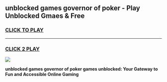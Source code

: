 
## unblocked games governor of poker - Play Unblocked Gmaes & Free
<h3>
<a href="https://premium.freeplayer.one?title=unblocked_games_governor_of_poker&ref=20F">CLICK TO PLAY</a></h3>
<hr>

<h3>
<a href="https://premium.freeplayer.one?title=unblocked_games_governor_of_poker&ref=20F">CLICK 2 PLAY</a>
  
</h3>

<a href="https://premium.freeplayer.one?title=unblocked_games_governor_of_poker&ref=20F/"><img src="https://clearcache.store/games.png"></a>


**unblocked games governor of poker games unblocked: Your Gateway to Fun and Accessible Online Gaming**
